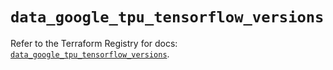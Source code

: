 # `data_google_tpu_tensorflow_versions`

Refer to the Terraform Registry for docs: [`data_google_tpu_tensorflow_versions`](https://registry.terraform.io/providers/hashicorp/google-beta/5.36.0/docs/data-sources/google_tpu_tensorflow_versions).
